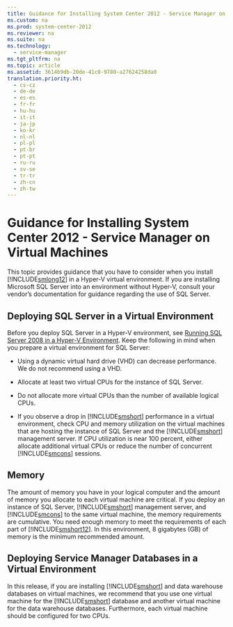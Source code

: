 ```yaml
---
title: Guidance for Installing System Center 2012 - Service Manager on Virtual Machines
ms.custom: na
ms.prod: system-center-2012
ms.reviewer: na
ms.suite: na
ms.technology: 
  - service-manager
ms.tgt_pltfrm: na
ms.topic: article
ms.assetid: 3614b9db-20de-41c0-9780-a27624258da0
translation.priority.ht: 
  - cs-cz
  - de-de
  - es-es
  - fr-fr
  - hu-hu
  - it-it
  - ja-jp
  - ko-kr
  - nl-nl
  - pl-pl
  - pt-br
  - pt-pt
  - ru-ru
  - sv-se
  - tr-tr
  - zh-cn
  - zh-tw
---
```

# Guidance for Installing System Center 2012 - Service Manager on Virtual Machines
This topic provides guidance that you have to consider when you install [!INCLUDE[smlong12](../../../sm/deploy/deploy-guide/includes/smlong12_md.md)] in a Hyper\-V virtual environment. If you are installing Microsoft SQL Server into an environment without Hyper\-V, consult your vendor’s documentation for guidance regarding the use of SQL Server.  
  
## Deploying SQL Server in a Virtual Environment  
 Before you deploy SQL Server in a Hyper\-V environment, see [Running SQL Server 2008 in a Hyper\-V Environment](http://go.microsoft.com/fwlink/p/?LinkID=144622). Keep the following in mind when you prepare a virtual environment for SQL Server:  
  
-   Using a dynamic virtual hard drive \(VHD\) can decrease performance. We do not recommend using a VHD.  
  
-   Allocate at least two virtual CPUs for the instance of SQL Server.  
  
-   Do not allocate more virtual CPUs than the number of available logical CPUs.  
  
-   If you observe a drop in [!INCLUDE[smshort](../../../sm/deploy/deploy-guide/includes/smshort_md.md)] performance in a virtual environment, check CPU and memory utilization on the virtual machines that are hosting the instance of SQL Server and the [!INCLUDE[smshort](../../../sm/deploy/deploy-guide/includes/smshort_md.md)] management server. If CPU utilization is near 100 percent, either allocate additional virtual CPUs or reduce the number of concurrent [!INCLUDE[smcons](../../../sm/deploy/deploy-guide/includes/smcons_md.md)] sessions.  
  
## Memory  
 The amount of memory you have in your logical computer and the amount of memory you allocate to each virtual machine are critical. If you deploy an instance of SQL Server, [!INCLUDE[smshort](../../../sm/deploy/deploy-guide/includes/smshort_md.md)] management server, and [!INCLUDE[smcons](../../../sm/deploy/deploy-guide/includes/smcons_md.md)] to the same virtual machine, the memory requirements are cumulative. You need enough memory to meet the requirements of each part of [!INCLUDE[smshort12](../../../sm/deploy/deploy-guide/includes/smshort12_md.md)]. In this environment, 8 gigabytes \(GB\) of memory is the minimum recommended amount.  
  
## Deploying Service Manager Databases in a Virtual Environment  
 In this release, if you are installing [!INCLUDE[smshort](../../../sm/deploy/deploy-guide/includes/smshort_md.md)] and data warehouse databases on virtual machines, we recommend that you use one virtual machine for the [!INCLUDE[smshort](../../../sm/deploy/deploy-guide/includes/smshort_md.md)] database and another virtual machine for the data warehouse databases. Furthermore, each virtual machine should be configured for two CPUs.